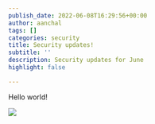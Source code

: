 ```yaml
---
publish_date: 2022-06-08T16:29:56+00:00
author: aanchal
tags: []
categories: security
title: Security updates!
subtitle: ''
description: Security updates for June
highlight: false

---
```

Hello world!

![](/images/favicon.svg)